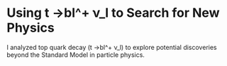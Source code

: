 # Using t →bl^+ ν_l to Search for New Physics
I analyzed top quark decay (t →bl^+ ν_l) to explore potential discoveries beyond the Standard Model in particle physics.
